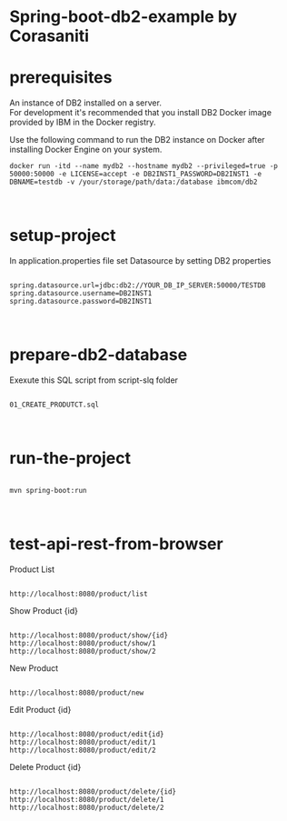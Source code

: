 # Spring-boot-db2-example by Corasaniti

# prerequisites
An instance of DB2 installed on a server.  
For development it's recommended that you install DB2 Docker image provided by IBM in the Docker registry.

Use the following command to run the DB2 instance on Docker after installing Docker Engine on your system.

<pre><code>docker run -itd --name mydb2 --hostname mydb2 --privileged=true -p 50000:50000 -e LICENSE=accept -e DB2INST1_PASSWORD=DB2INST1 -e DBNAME=testdb -v /your/storage/path/data:/database ibmcom/db2</code></pre>

<br/>

# setup-project 
In application.properties file set Datasource by setting DB2 properties
<pre><code>
spring.datasource.url=jdbc:db2://YOUR_DB_IP_SERVER:50000/TESTDB
spring.datasource.username=DB2INST1
spring.datasource.password=DB2INST1
</code></pre>

<br/>

# prepare-db2-database 
Exexute this SQL script from script-slq folder
<pre><code>
01_CREATE_PRODUTCT.sql
</code></pre>

<br/>

# run-the-project
<pre><code>
mvn spring-boot:run
</code></pre>

<br/>

# test-api-rest-from-browser
Product List
<pre><code>
http://localhost:8080/product/list
</code></pre>

Show Product {id}
<pre><code>
http://localhost:8080/product/show/{id}
http://localhost:8080/product/show/1
http://localhost:8080/product/show/2
</code></pre>

New Product
<pre><code>
http://localhost:8080/product/new
</code></pre>


Edit Product {id}
<pre><code>
http://localhost:8080/product/edit{id}
http://localhost:8080/product/edit/1
http://localhost:8080/product/edit/2
</code></pre>


Delete Product {id}
<pre><code>
http://localhost:8080/product/delete/{id}
http://localhost:8080/product/delete/1
http://localhost:8080/product/delete/2
</code></pre>

